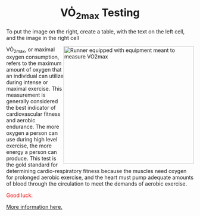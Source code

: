 <h1 style="text-align: center;">VO&#x0307;<sub>2max</sub> Testing</h1>
To put the image on the right, create a table, with the text on the left cell, and the image in the right cell
<p><img src="https://med.virginia.edu/exercise-physiology-core-laboratory/wp-content/uploads/sites/169/2023/04/subject-on-treadmill-with-jeison-and-macy-Attaway23-4_14-121-768x512.jpg" alt="Runner equipped with equipment meant to measure VO2max" style="float:right;width:350px;height:315px;">
VO&#x0307;<sub>2max</sub>, or maximal oxygen consumption, refers to the maximum amount of oxygen that an individual can utilize during intense or maximal exercise. This measurement is generally considered the best indicator of cardiovascular fitness and aerobic endurance. The more oxygen a person can use during high level exercise, the more energy a person can produce. This test is the gold standard for determining cardio-respiratory fitness because the muscles need oxygen for prolonged aerobic exercise, and the heart must pump adequate amounts of blood through the circulation to meet the demands of aerobic exercise.</p>
<p style="color:red;">Good luck.</p>
<a href="Desktop/KNES381/Images/what-is-vo2-max-chart.jpeg">More information here.</a>
</body>
